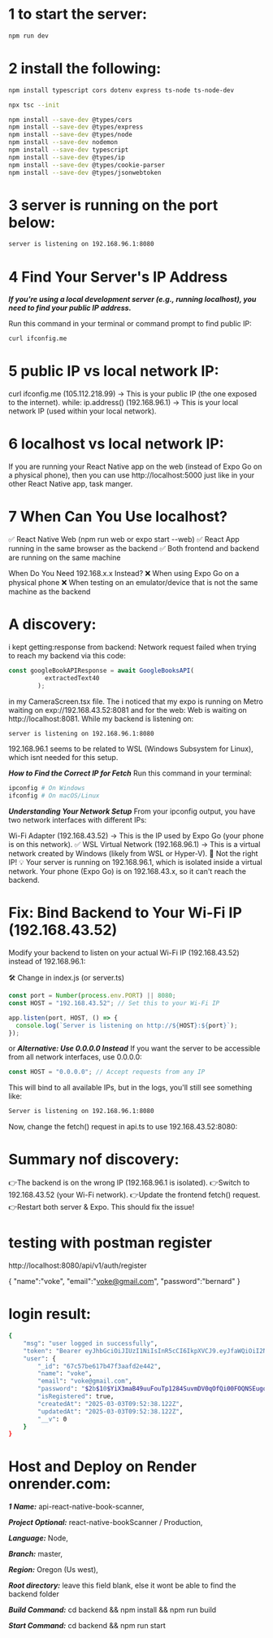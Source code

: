 # 1 to start the server:
```bash
npm run dev
```

# 2 install the following:
```bash
npm install typescript cors dotenv express ts-node ts-node-dev

npx tsc --init

npm install --save-dev @types/cors
npm install --save-dev @types/express
npm install --save-dev @types/node
npm install --save-dev nodemon
npm install --save-dev typescript
npm install --save-dev @types/ip
npm install --save-dev @types/cookie-parser
npm install --save-dev @types/jsonwebtoken
```


# 3 server is running on the port below:
```bash
server is listening on 192.168.96.1:8080
```


# 4 Find Your Server's IP Address

***If you're using a local development server (e.g., running localhost), you need to find your public IP address.***

Run this command in your terminal or command prompt to find public IP:

```bash
curl ifconfig.me
```
# 5 public IP vs local network IP:
curl ifconfig.me (105.112.218.99) → This is your public IP (the one exposed to the internet).
while:
ip.address() (192.168.96.1) → This is your local network IP (used within your local network).

# 6 localhost vs local network IP:
If you are running your React Native app on the web (instead of Expo Go on a physical phone), then you can use http://localhost:5000 just like in your other React Native app, task manger.

# 7 When Can You Use localhost?
✅ React Native Web (npm run web or expo start --web)
✅ React App running in the same browser as the backend
✅ Both frontend and backend are running on the same machine

When Do You Need 192.168.x.x Instead?
❌ When using Expo Go on a physical phone
❌ When testing on an emulator/device that is not the same machine as the backend

# A discovery:
i kept getting:response from backend: Network request failed when trying to reach my backend via this code:
```js
const googleBookAPIResponse = await GoogleBooksAPI(
          extractedText40
        );
```
in my CameraScreen.tsx file. The i noticed that my expo is running on  Metro waiting on exp://192.168.43.52:8081 and for the web: Web is waiting on http://localhost:8081. While my backend is listening on:
```bash
server is listening on 192.168.96.1:8080
```
192.168.96.1 seems to be related to WSL (Windows Subsystem for Linux), which isnt needed for this setup.


***How to Find the Correct IP for Fetch***
Run this command in your terminal:
```bash
ipconfig # On Windows
ifconfig # On macOS/Linux
```
***Understanding Your Network Setup***
From your ipconfig output, you have two network interfaces with different IPs:

Wi-Fi Adapter (192.168.43.52) → This is the IP used by Expo Go (your phone is on this network). ✅
WSL Virtual Network (192.168.96.1) → This is a virtual network created by Windows (likely from WSL or Hyper-V). 🚨 Not the right IP!
💡 Your server is running on 192.168.96.1, which is isolated inside a virtual network. Your phone (Expo Go) is on 192.168.43.x, so it can't reach the backend.

#  Fix: Bind Backend to Your Wi-Fi IP (192.168.43.52)
Modify your backend to listen on your actual Wi-Fi IP (192.168.43.52) instead of 192.168.96.1:

🛠 Change in index.js (or server.ts)
```js
const port = Number(process.env.PORT) || 8080;
const HOST = "192.168.43.52"; // Set this to your Wi-Fi IP

app.listen(port, HOST, () => {
  console.log(`Server is listening on http://${HOST}:${port}`);
});
```
or 
***Alternative: Use 0.0.0.0 Instead***
If you want the server to be accessible from all network interfaces, use 0.0.0.0:

```js
const HOST = "0.0.0.0"; // Accept requests from any IP
```
This will bind to all available IPs, but in the logs, you'll still see something like:

```bash
Server is listening on 192.168.96.1:8080
```

Now, change the fetch() request in api.ts to use 192.168.43.52:8080:

# Summary nof discovery:

👉The backend is on the wrong IP (192.168.96.1 is isolated).
👉Switch to 192.168.43.52 (your Wi-Fi network).
👉Update the frontend fetch() request.
👉Restart both server & Expo.
This should fix the issue! 



# testing with postman register
http://localhost:8080/api/v1/auth/register

{
    "name":"voke",
    "email":"voke@gmail.com",
    "password":"bernard"
}

# login result:
```bash
{
    "msg": "user logged in successfully",
    "token": "Bearer eyJhbGciOiJIUzI1NiIsInR5cCI6IkpXVCJ9.eyJfaWQiOiI2N2M1N2JlNjE3YjQ3ZjNhYWZkMmU0NDIiLCJ1c2VybmFtZSI6InZva2UiLCJpYXQiOjE3NDA5OTU2ODYsImV4cCI6MTc0MDk5OTI4Nn0.TWn1d4YIEhjlkTpuzN_4D17RreFce9hUWzsSYEEVjRo",
    "user": {
        "_id": "67c57be617b47f3aafd2e442",
        "name": "voke",
        "email": "voke@gmail.com",
        "password": "$2b$10$YiX3maB49uuFouTp1284SuvmDV0qOfQi00FOQNSEugqpyY3IknrQO",
        "isRegistered": true,
        "createdAt": "2025-03-03T09:52:38.122Z",
        "updatedAt": "2025-03-03T09:52:38.122Z",
        "__v": 0
    }
}
```


# Host and Deploy on Render onrender.com:

***1***
***Name:*** api-react-native-book-scanner,

***Project Optional:*** react-native-bookScanner / Production, 

***Language:*** Node,

***Branch:*** master,

***Region:*** Oregon (Us west),

***Root directory:*** leave this field blank, else it wont be able to find the backend folder

***Build Command:*** cd backend && npm install && npm run build

***Start Command:*** cd backend && npm run start

